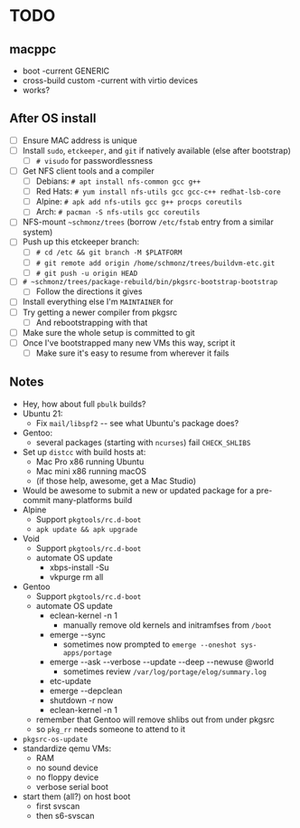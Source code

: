 # TODO

## macppc

- boot -current GENERIC
- cross-build custom -current with virtio devices
- works?

## After OS install

- [ ] Ensure MAC address is unique
- [ ] Install `sudo`, `etckeeper`, and `git` if natively available (else after bootstrap)
    - [ ] `# visudo` for passwordlessness
- [ ] Get NFS client tools and a compiler
    - [ ] Debians: `# apt install nfs-common gcc g++`
    - [ ] Red Hats: `# yum install nfs-utils gcc gcc-c++ redhat-lsb-core`
    - [ ] Alpine: `# apk add nfs-utils gcc g++ procps coreutils`
    - [ ] Arch: `# pacman -S nfs-utils gcc coreutils`
- [ ] NFS-mount `~schmonz/trees` (borrow `/etc/fstab` entry from a similar system)
- [ ] Push up this etckeeper branch:
    - [ ] `# cd /etc && git branch -M $PLATFORM`
    - [ ] `# git remote add origin /home/schmonz/trees/buildvm-etc.git`
    - [ ] `# git push -u origin HEAD`
- [ ] `# ~schmonz/trees/package-rebuild/bin/pkgsrc-bootstrap-bootstrap`
    - [ ] Follow the directions it gives
- [ ] Install everything else I'm `MAINTAINER` for
- [ ] Try getting a newer compiler from pkgsrc
    - [ ] And rebootstrapping with that
- [ ] Make sure the whole setup is committed to git
- [ ] Once I've bootstrapped many new VMs this way, script it
    - [ ] Make sure it's easy to resume from wherever it fails

## Notes

- Hey, how about full `pbulk` builds?
- Ubuntu 21:
    - Fix `mail/libspf2` -- see what Ubuntu's package does?
- Gentoo:
    - several packages (starting with `ncurses`) fail `CHECK_SHLIBS`
- Set up `distcc` with build hosts at:
    - Mac Pro x86 running Ubuntu
    - Mac mini x86 running macOS
    - (if those help, awesome, get a Mac Studio)
- Would be awesome to submit a new or updated package for a pre-commit many-platforms build
- Alpine
    - Support `pkgtools/rc.d-boot`
    - `apk update && apk upgrade`
- Void
    - Support `pkgtools/rc.d-boot`
    - automate OS update
        - xbps-install -Su
        - vkpurge rm all
- Gentoo
    - Support `pkgtools/rc.d-boot`
    - automate OS update
        - eclean-kernel -n 1
            - manually remove old kernels and initramfses from `/boot`
        - emerge --sync
            - sometimes now prompted to `emerge --oneshot sys-apps/portage`
        - emerge --ask --verbose --update --deep --newuse @world
            - sometimes review `/var/log/portage/elog/summary.log`
        - etc-update
        - emerge --depclean
        - shutdown -r now
        - eclean-kernel -n 1
    - remember that Gentoo will remove shlibs out from under pkgsrc
    - so `pkg_rr` needs someone to attend to it
- `pkgsrc-os-update`
- standardize qemu VMs:
    - RAM
    - no sound device
    - no floppy device
    - verbose serial boot
- start them (all?) on host boot
    - first svscan
    - then s6-svscan
